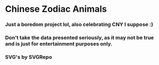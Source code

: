 # Chinese Zodiac Animals

### Just a boredom project lol, also celebrating CNY I suppose :)

### Don't take the data presented seriously, as it may not be true and is just for entertainment purposes only.

### SVG's by SVGRepo
